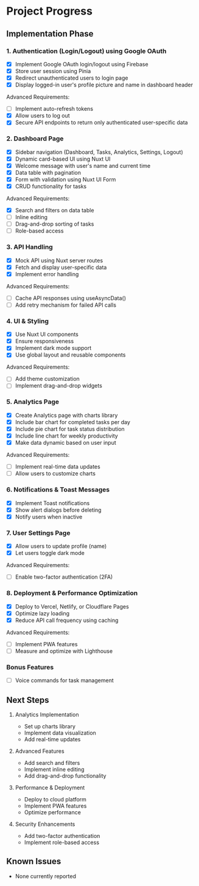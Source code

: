 # Project Progress

## Implementation Phase

### 1. Authentication (Login/Logout) using Google OAuth

- [x] Implement Google OAuth login/logout using Firebase
- [x] Store user session using Pinia
- [x] Redirect unauthenticated users to login page
- [x] Display logged-in user's profile picture and name in dashboard header

Advanced Requirements:

- [ ] Implement auto-refresh tokens
- [x] Allow users to log out
- [x] Secure API endpoints to return only authenticated user-specific data

### 2. Dashboard Page

- [x] Sidebar navigation (Dashboard, Tasks, Analytics, Settings, Logout)
- [x] Dynamic card-based UI using Nuxt UI
- [x] Welcome message with user's name and current time
- [x] Data table with pagination
- [x] Form with validation using Nuxt UI Form
- [x] CRUD functionality for tasks

Advanced Requirements:

- [x] Search and filters on data table
- [ ] Inline editing
- [ ] Drag-and-drop sorting of tasks
- [ ] Role-based access

### 3. API Handling

- [x] Mock API using Nuxt server routes
- [x] Fetch and display user-specific data
- [x] Implement error handling

Advanced Requirements:

- [ ] Cache API responses using useAsyncData()
- [ ] Add retry mechanism for failed API calls

### 4. UI & Styling

- [x] Use Nuxt UI components
- [x] Ensure responsiveness
- [x] Implement dark mode support
- [x] Use global layout and reusable components

Advanced Requirements:

- [ ] Add theme customization
- [ ] Implement drag-and-drop widgets

### 5. Analytics Page

- [x] Create Analytics page with charts library
- [x] Include bar chart for completed tasks per day
- [x] Include pie chart for task status distribution
- [x] Include line chart for weekly productivity
- [x] Make data dynamic based on user input

Advanced Requirements:

- [ ] Implement real-time data updates
- [ ] Allow users to customize charts

### 6. Notifications & Toast Messages

- [x] Implement Toast notifications
- [x] Show alert dialogs before deleting
- [x] Notify users when inactive

### 7. User Settings Page

- [x] Allow users to update profile (name)
- [x] Let users toggle dark mode

Advanced Requirements:

- [ ] Enable two-factor authentication (2FA)

### 8. Deployment & Performance Optimization

- [x] Deploy to Vercel, Netlify, or Cloudflare Pages
- [x] Optimize lazy loading
- [x] Reduce API call frequency using caching

Advanced Requirements:

- [ ] Implement PWA features
- [ ] Measure and optimize with Lighthouse

### Bonus Features

- [ ] Voice commands for task management

## Next Steps

1. Analytics Implementation

   - Set up charts library
   - Implement data visualization
   - Add real-time updates

2. Advanced Features

   - Add search and filters
   - Implement inline editing
   - Add drag-and-drop functionality

3. Performance & Deployment

   - Deploy to cloud platform
   - Implement PWA features
   - Optimize performance

4. Security Enhancements
   - Add two-factor authentication
   - Implement role-based access

## Known Issues

- None currently reported
